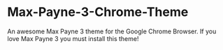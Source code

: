 # Max-Payne-3-Chrome-Theme
An awesome Max Payne 3 theme for the Google Chrome Browser. If you love Max Payne 3 you must install this theme!
